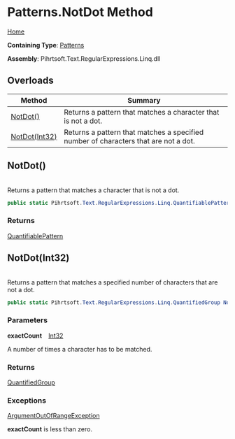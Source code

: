 # Patterns\.NotDot Method

[Home](../../../../../../README.md)

**Containing Type**: [Patterns](../README.md)

**Assembly**: Pihrtsoft\.Text\.RegularExpressions\.Linq\.dll

## Overloads

| Method | Summary |
| ------ | ------- |
| [NotDot()](#Pihrtsoft_Text_RegularExpressions_Linq_Patterns_NotDot) | Returns a pattern that matches a character that is not a dot\. |
| [NotDot(Int32)](#Pihrtsoft_Text_RegularExpressions_Linq_Patterns_NotDot_System_Int32_) | Returns a pattern that matches a specified number of characters that are not a dot\. |

## NotDot\(\) <a name="Pihrtsoft_Text_RegularExpressions_Linq_Patterns_NotDot"></a>

\
Returns a pattern that matches a character that is not a dot\.

```csharp
public static Pihrtsoft.Text.RegularExpressions.Linq.QuantifiablePattern NotDot()
```

### Returns

[QuantifiablePattern](../../QuantifiablePattern/README.md)

## NotDot\(Int32\) <a name="Pihrtsoft_Text_RegularExpressions_Linq_Patterns_NotDot_System_Int32_"></a>

\
Returns a pattern that matches a specified number of characters that are not a dot\.

```csharp
public static Pihrtsoft.Text.RegularExpressions.Linq.QuantifiedGroup NotDot(int exactCount)
```

### Parameters

**exactCount** &ensp; [Int32](https://docs.microsoft.com/en-us/dotnet/api/system.int32)

A number of times a character has to be matched\.

### Returns

[QuantifiedGroup](../../QuantifiedGroup/README.md)

### Exceptions

[ArgumentOutOfRangeException](https://docs.microsoft.com/en-us/dotnet/api/system.argumentoutofrangeexception)

**exactCount** is less than zero\.

